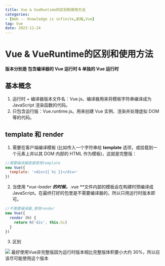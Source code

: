 ```yaml
---
title: Vue & VueRuntime的区别和使用方法
categories: 
- [Web -- Knowledge is infinite,前端,Vue]
tag: Vue
date: 2023-11-24
---
```

# Vue & VueRuntime的区别和使用方法
**版本分别是 包含编译器的 Vue 运行时 & 单独的 Vue 运行时**
## 基本概念

1. 运行时 + 编译器版本文件名：Vue.js。编译器用来将模板字符串编译成为 JavaScript 渲染函数的代码。
2. 只包含运行版：Vue.runtime.js。用来创建 Vue 实例、渲染并处理虚拟 DOM 等的代码。
## template 和 render

1. 需要在客户端编译模板 (比如传入一个字符串给 **template** 选项，或挂载到一个元素上并以其 DOM 内部的 HTML 作为模板)，这就是完整版：
```javascript
//需要编译器直接使用template
new Vue({
  template: '<div>{{ hi }}</div>'
})
```

2. 当使用 **vue-loader **的时候，***.vue **文件内部的模板会在构建时预编译成 JavaScript。在最终打好的包里是不需要编译器的，所以只用运行时版本即可。
```javascript
//不需要编译器,使用render
new Vue({
  render (h) {
    return h('div', this.hi)
  }
})
```

3. 区别

![](/images/vueRuntime.png)
最好使用Vue非完整版因为运行时版本相比完整版体积要小大约 30%，所以应该尽可能使用这个版本